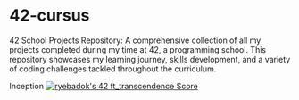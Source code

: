 # 42-cursus
42 School Projects Repository: A comprehensive collection of all my projects completed during my time at 42, a programming school. This repository showcases my learning journey, skills development, and a variety of coding challenges tackled throughout the curriculum.


Inception [![ryebadok's 42 ft_transcendence Score](https://badge42.vercel.app/api/v2/clip8z2k2001108mhtf68qdxv/project/3107415)](https://github.com/JaeSeoKim/badge42)
